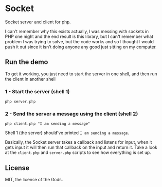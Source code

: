# Socket

Socket server and client for php.

I can't remember why this exists actually, I was messing with sockets in PHP one night and the end result is this
library, but I can't remember what problem I was trying to solve, but the code works and so I thought I would
push it out since it isn't doing anyone any good just sitting on my computer.

## Run the demo

To get it working, you just need to start the server in one shell, and then run the client in another shell

### 1 - Start the server (shell 1)

    php server.php

### 2 - Send the server a message using the client (shell 2)

    php client.php "I am sending a message"

Shell 1 (the server) should've printed `I am sending a message`.

Basically, the Socket server takes a callback and listens for input, when it gets input
it will then run that callback on the input and return it. Take a look at the `client.php` and
`server.php` scripts to see how everything is set up.

## License

MIT, the license of the Gods.

